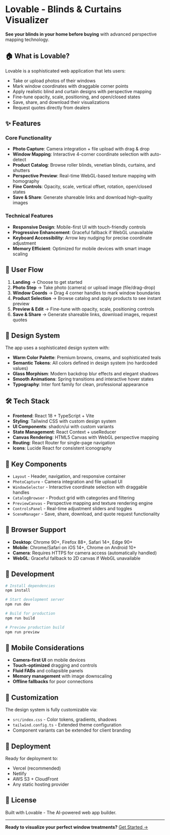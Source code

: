 # Lovable - Blinds & Curtains Visualizer

**See your blinds in your home before buying** with advanced perspective mapping technology.

## 🏠 What is Lovable?

Lovable is a sophisticated web application that lets users:
- Take or upload photos of their windows
- Mark window coordinates with draggable corner points
- Apply realistic blind and curtain designs with perspective mapping
- Fine-tune opacity, scale, positioning, and open/closed states  
- Save, share, and download their visualizations
- Request quotes directly from dealers

## ✨ Features

### Core Functionality
- **Photo Capture**: Camera integration + file upload with drag & drop
- **Window Mapping**: Interactive 4-corner coordinate selection with auto-detect
- **Product Catalog**: Browse roller blinds, venetian blinds, curtains, and shutters
- **Perspective Preview**: Real-time WebGL-based texture mapping with homography
- **Fine Controls**: Opacity, scale, vertical offset, rotation, open/closed states
- **Save & Share**: Generate shareable links and download high-quality images

### Technical Features  
- **Responsive Design**: Mobile-first UI with touch-friendly controls
- **Progressive Enhancement**: Graceful fallback if WebGL unavailable
- **Keyboard Accessibility**: Arrow key nudging for precise coordinate adjustment
- **Memory Efficient**: Optimized for mobile devices with smart image scaling

## 🚀 User Flow

1. **Landing** → Choose to get started
2. **Photo Step** → Take photo (camera) or upload image (file/drag-drop)
3. **Window Coords** → Drag 4 corner handles to mark window boundaries  
4. **Product Selection** → Browse catalog and apply products to see instant preview
5. **Preview & Edit** → Fine-tune with opacity, scale, positioning controls
6. **Save & Share** → Generate shareable links, download images, request quotes

## 🎨 Design System

The app uses a sophisticated design system with:
- **Warm Color Palette**: Premium browns, creams, and sophisticated teals
- **Semantic Tokens**: All colors defined in design system (no hardcoded values)
- **Glass Morphism**: Modern backdrop blur effects and elegant shadows  
- **Smooth Animations**: Spring transitions and interactive hover states
- **Typography**: Inter font family for clean, professional appearance

## 🛠 Tech Stack

- **Frontend**: React 18 + TypeScript + Vite
- **Styling**: Tailwind CSS with custom design system
- **UI Components**: shadcn/ui with custom variants
- **State Management**: React Context + useReducer
- **Canvas Rendering**: HTML5 Canvas with WebGL perspective mapping
- **Routing**: React Router for single-page navigation
- **Icons**: Lucide React for consistent iconography

## 📁 Key Components

- `Layout` - Header, navigation, and responsive container
- `PhotoCapture` - Camera integration and file upload UI  
- `WindowSelector` - Interactive coordinate selection with draggable handles
- `CatalogBrowser` - Product grid with categories and filtering
- `PreviewCanvas` - Perspective mapping and texture rendering engine
- `ControlsPanel` - Real-time adjustment sliders and toggles
- `SceneManager` - Save, share, download, and quote request functionality

## 🎯 Browser Support

- **Desktop**: Chrome 90+, Firefox 88+, Safari 14+, Edge 90+
- **Mobile**: Chrome/Safari on iOS 14+, Chrome on Android 10+
- **Camera**: Requires HTTPS for camera access (automatically handled)
- **WebGL**: Graceful fallback to 2D canvas if WebGL unavailable

## 🔧 Development

```bash
# Install dependencies
npm install

# Start development server  
npm run dev

# Build for production
npm run build

# Preview production build
npm run preview
```

## 📱 Mobile Considerations

- **Camera-first UI** on mobile devices
- **Touch-optimized** dragging and controls
- **Fluid FABs** and collapsible panels
- **Memory management** with image downscaling
- **Offline fallbacks** for poor connections

## 🎨 Customization

The design system is fully customizable via:
- `src/index.css` - Color tokens, gradients, shadows
- `tailwind.config.ts` - Extended theme configuration  
- Component variants can be extended for client branding

## 🚀 Deployment

Ready for deployment to:
- Vercel (recommended)
- Netlify
- AWS S3 + CloudFront
- Any static hosting provider

## 📄 License

Built with Lovable - The AI-powered web app builder.

---

**Ready to visualize your perfect window treatments?** [Get Started →](https://your-domain.com)